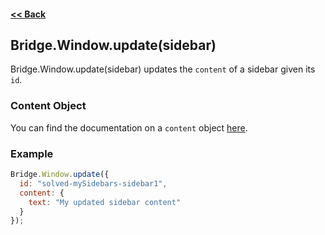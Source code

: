 #### [<< Back](https://github.com/solvedDev/bridge./blob/master/plugins/getting-started.md)
## Bridge.Window.update(sidebar)
Bridge.Window.update(sidebar) updates the ```content``` of a sidebar given its ```id```.

### Content Object
You can find the documentation on a ```content``` object [here](https://github.com/solvedDev/bridge./blob/master/plugins/bridge/sidebar/register.md).

### Example
```javascript
Bridge.Window.update({
  id: "solved-mySidebars-sidebar1",
  content: {
    text: "My updated sidebar content"
  }
});
```
